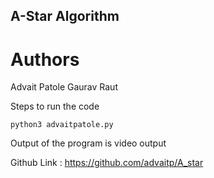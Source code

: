 ## A-Star Algorithm

# Authors 
Advait Patole
Gaurav Raut 

Steps to run the code 

```
python3 advaitpatole.py
```

Output of the program is video output

Github Link : https://github.com/advaitp/A_star
